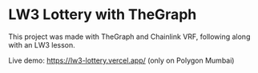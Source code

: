 # LW3 Lottery with TheGraph

This project was made with TheGraph and Chainlink VRF, following along with an LW3 lesson.

Live demo: https://lw3-lottery.vercel.app/ (only on Polygon Mumbai)
